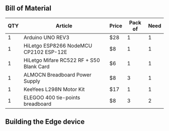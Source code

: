 
## Bill of Material

| QTY | Article | Price | Pack of | Need |
|-----|------------------------------------------|-----|---|---|
| 1   | Arduino UNO REV3                         | $28 | 1 | 1 | 
| 1   | HiLetgo ESP8266 NodeMCU CP2102 ESP-12E   | $8  | 1 | 1 | 
| 1   | HiLetgo Mifare RC522 RF + S50 Blank Card | $6  | 1 | 1 |
| 1   | ALMOCN Breadboard Power Supply           | $8  | 3 | 1 | 
| 1   | KeeYees L298N Motor Kit                  | $17 | 1 | 1 | 
| 1   | ELEGOO 400 tie-points breadboard         | $8  | 3 | 2 |

## Building the Edge device

